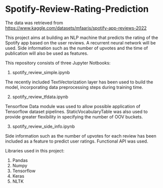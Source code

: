 # Spotify-Review-Rating-Prediction

The data was retrieved from https://www.kaggle.com/datasets/mfaaris/spotify-app-reviews-2022

This project aims at building an NLP machine that predicts the rating of the Spotify app based on the user reviews. A recurrent neural network will be used. Side information such as the number of upvotes and the time of publication will also be used as features.

This repository consists of three Jupyter Notbooks:

1. spotify_review_simple.ipynb

The recently included TextVectorization layer has been used to build the model, incorporating data preprocessing steps during training time.

2. spotify_review_tfdata.ipynb

Tensorflow Data module was used to allow possible application of Tensorflow dataset pipelines. StaticVocabularyTable was also used to provide greater flexibility in specifying the number of OOV buckets.

3. spotify_review_side_info.ipynb

Side information such as the number of upvotes for each review has been included as a feature to predict user ratings. Functional API was used.

Libraries used in this project:
1. Pandas
2. Numpy
3. Tensorflow
4. Keras
5. NLTK
